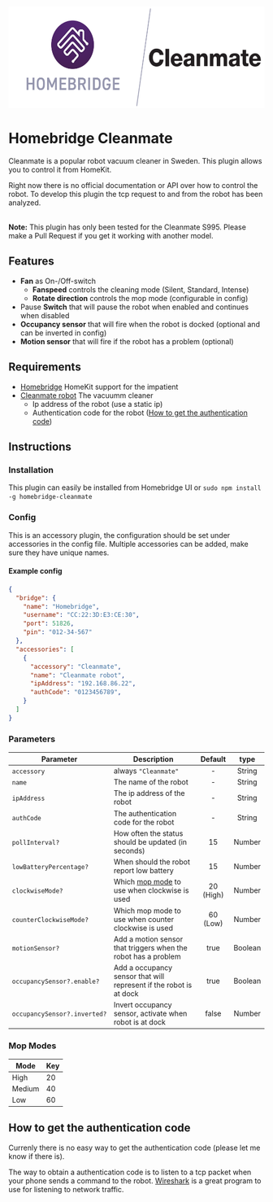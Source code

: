 <p align="center">
  <img src="assets/homebridge-cleanmate-logo.png" height="200px">
</p>

# Homebridge Cleanmate
Cleanmate is a popular robot vacuum cleaner in Sweden. This plugin allows you to control it from HomeKit.

Right now there is no official documentation or API over how to control the robot. To develop this plugin the tcp request to and from the robot has been analyzed. 


<br>**Note:** This plugin has only been tested for the Cleanmate S995. Please make a Pull Request if you get it working with another model.

## Features
* **Fan** as On-/Off-switch
  * **Fanspeed** controls the cleaning mode (Silent, Standard, Intense)
  * **Rotate direction** controls the mop mode (configurable in config)
* Pause **Switch** that will pause the robot when enabled and continues when disabled
* **Occupancy sensor** that will fire when the robot is docked (optional and can be inverted in config) 
* **Motion sensor** that will fire if the robot has a problem (optional)

## Requirements
- [Homebridge](https://github.com/nfarina/homebridge) HomeKit support for the impatient
- [Cleanmate robot](https://www.cleanmate.se/) The vacuumm cleaner
  - Ip address of the robot (use a static ip)
  - Authentication code for the robot ([How to get the authentication code](#how-to-get-the-authentication-code))

## Instructions
### Installation
This plugin can easily be installed from Homebridge UI or `sudo npm install -g homebridge-cleanmate`

### Config
This is an accessory plugin, the configuration should be set under accessories in the config file. Multiple accessories can be added, make sure they have unique names.

#### Example config
```json
{
  "bridge": {
    "name": "Homebridge",
    "username": "CC:22:3D:E3:CE:30",
    "port": 51826,
    "pin": "012-34-567"
  },
  "accessories": [
    {
      "accessory": "Cleanmate",
      "name": "Cleanmate robot",
      "ipAddress": "192.168.86.22",
      "authCode": "0123456789",
    }
  ]
}
```

### Parameters
| Parameter                    | Description                                                        |  Default  |  type   |
| ---------------------------- | ------------------------------------------------------------------ | :-------: | :-----: |
| `accessory`                  | always `"Cleanmate"`                                               |     -     | String  |
| `name`                       | The name of the robot                                              |     -     | String  |
| `ipAddress`                  | The ip address of the robot                                        |     -     | String  |
| `authCode`                   | The authentication code for the robot                              |     -     | String  |
| `pollInterval?`              | How often the status should be updated (in seconds)                |    15     | Number  |
| `lowBatteryPercentage?`      | When should the robot report low battery                           |    15     | Number  |
| `clockwiseMode?`             | Which [mop mode](#mop-modes) to use when clockwise is used         | 20 (High) | Number  |
| `counterClockwiseMode?`      | Which mop mode to use when counter clockwise is used               | 60 (Low)  | Number  |
| `motionSensor?`              | Add a motion sensor that triggers when the robot has a problem     |   true    | Boolean |
| `occupancySensor?.enable?`   | Add a occupancy sensor that will represent if the robot is at dock |   true    | Boolean |
| `occupancySensor?.inverted?` | Invert occupancy sensor, activate when robot is at dock            |   false   | Number  |

### Mop Modes
| Mode   | Key |
| ------ | --- |
| High   | 20  |
| Medium | 40  |
| Low    | 60  |

## How to get the authentication code
Currenly there is no easy way to get the authentication code (please let me know if there is).

The way to obtain a authentication code is to listen to a tcp packet when your phone sends a command to the robot. [Wireshark](https://www.wireshark.org/) is a great program to use for listening to network traffic.